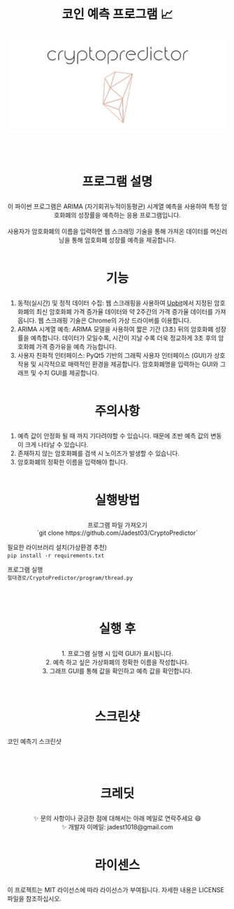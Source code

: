 # <p align="center">코인 예측 프로그램 📈</p>

<p align="center">
  <img src="/imgs/logo.png" alt="logo">
</p>
<br/><br/>

# <p align="center">프로그램 설명</p>

<p align="center">
  이 파이썬 프로그램은 ARIMA (자기회귀누적이동평균) 시계열 예측을 사용하여 특정 암호화폐의 성장률을 예측하는 응용 프로그램입니다. <br/><br/>
  사용자가 암호화폐의 이름을 입력하면 웹 스크래밍 기술을 통해 가져온 데이터를 머신러닝을 통해 암호화폐 성장률 예측을 제공합니다. <br/><br/>
</p>

# <p align="center">기능</p>

1. 동적(실시간) 및 정적 데이터 수집: 웹 스크래핑을 사용하여 [Upbit](https://upbit.com/home, "upbit link")에서 지정된 암호화폐의 최신 암호화폐 가격 증가율 데이터와 약 2주간의 가격 증가율 데이터를 가져옵니다. 웹 스크래핑 기술은 Chrome의 가상 드라이버를 이용합니다.
2. ARIMA 시계열 예측: ARIMA 모델을 사용하여 짧은 기간 (3초) 뒤의 암호화폐 성장률을 예측합니다. 데이터가 모일수록, 시간이 지날 수록 더욱 정교하게 3초 후의 암호화폐 가격 증가유을 예측 가능합니다.
3. 사용자 친화적 인터페이스: PyQt5 기반의 그래픽 사용자 인터페이스 (GUI)가 상호 작용 및 시각적으로 매력적인 환경을 제공합니다. 암호화폐명을 입력하는 GUI와 그래프 및 수치 GUI를 제공합니다.
   <br/><br/>

# <p align="center">주의사항</p>

1. 예측 값이 안정화 될 때 까지 기다려야할 수 있습니다. 때문에 초반 예측 값의 변동이 크게 나타날 수 있습니다.
2. 존재하지 않는 암호화폐를 검색 시 노이즈가 발생할 수 있습니다.
3. 암호화폐의 정확한 이름을 입력해야 합니다.
   <br/><br/>

# <p align="center">실행방법</p>

<p align="center">프로그램 파일 가져오기<br/>
`git clone https://github.com/Jadest03/CryptoPredictor`

필요한 라이브러리 설치(가상환경 추천)<br/>
`pip install -r requirements.txt`

프로그램 실행<br/>
`절대경로/CryptoPredictor/program/thread.py`

<br/><br/>

</p>

# <p align="center">실행 후</p>

<p align="center">
1. 프로그램 실행 시 입력 GUI가 표시됩니다. </br>
2. 예측 하고 싶은 가상화폐의 정확한 이름을 작성합니다. </br>
3. 그래프 GUI를 통해 값을 확인하고 예측 값을 확인합니다. </br>
<br/><br/>
</p>

# <p align="center">스크린샷</p>

코인 예측기 스크린샷

<br/><br/>

# <p align="center">크레딧</p>

<p align="center">✨ 문의 사항이나 궁금한 점에 대해서는 아래 메일로 연락주세요 😄<br/>
    ✨ 개발자 이메일: jadest1018@gmail.com
    <br/><br/>
</p>

# <p align="center">라이센스</p>

이 프로젝트는 MIT 라이선스에 따라 라이선스가 부여됩니다. 자세한 내용은 LICENSE 파일을 참조하십시오.
